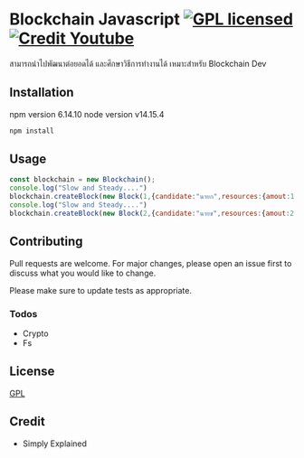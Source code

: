 # Blockchain Javascript  [![GPL licensed](https://img.shields.io/badge/license-gpl-blud.svg)](https://www.gnu.org/licenses/gpl-3.0.html) [![Credit Youtube](https://img.shields.io/badge/Youtube-BlockChain-red)](https://www.youtube.com/channel/UCnxrdFPXJMeHru_b4Q_vTPQ)

สามารถนำไปพัฒนาต่อยอดได้ และศึกษาวิธีการทำงานได้ เหมาะสำหรับ Blockchain Dev 

## Installation

npm version 6.14.10
node version v14.15.4

```sh
npm install
```

## Usage

```javascript
const blockchain = new Blockchain();
console.log("Slow and Steady....")
blockchain.createBlock(new Block(1,{candidate:"นายก",resources:{amout:10}}));
console.log("Slow and Steady....")
blockchain.createBlock(new Block(2,{candidate:"นายข",resources:{amout:20}}));
```

## Contributing
Pull requests are welcome. For major changes, please open an issue first to discuss what you would like to change.

Please make sure to update tests as appropriate.

### Todos

 - Crypto
 - Fs

## License
[GPL](https://www.gnu.org/licenses/gpl-3.0.html)

## Credit
- Simply Explained
